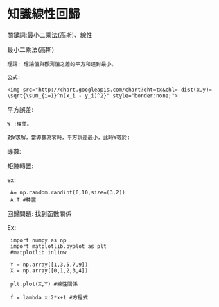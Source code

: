 # 知識線性回歸


關鍵詞:最小二乘法(高斯)、線性

最小二乘法(高斯)

    理論: 理論值與觀測值之差的平方和達到最小。
    
    公式:

    <img src="http://chart.googleapis.com/chart?cht=tx&chl= dist(x,y)= \sqrt{\sum_{i=1}^n(x_i - y_i)^2}" style="border:none;">

平方誤差:

    W :權重。
    
    對W求解，當導數為零時，平方誤差最小，此時W等於:
    
導數:
   

矩陣轉置:
   
   ex:
   
     A= np.random.randint(0,10,size=(3,2))
     A.T #轉置
     



回歸問題:
     找到函數關係



Ex: 

     import numpy as np
     import matplotlib.pyplot as plt
     #matplotlib inlinw
     
     Y = np.array([1,3,5,7,9])
     X = np.array([0,1,2,3,4])
   
     plt.plot(X,Y) #線性關係
     
     f = lambda x:2*x+1 #方程式
     
     
     
     
     
